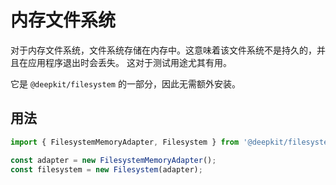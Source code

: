 # 内存文件系统

对于内存文件系统，文件系统存储在内存中。这意味着该文件系统不是持久的，并且在应用程序退出时会丢失。
这对于测试用途尤其有用。

它是 `@deepkit/filesystem` 的一部分，因此无需额外安装。

## 用法

```typescript
import { FilesystemMemoryAdapter, Filesystem } from '@deepkit/filesystem';

const adapter = new FilesystemMemoryAdapter();
const filesystem = new Filesystem(adapter);
```